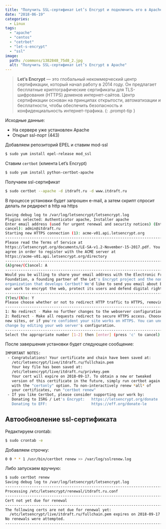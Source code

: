 ```yaml
---
title: "Получить SSL-сертификат Let’s Encrypt и подключить его в Apache для Centos 7"
date: "2018-06-19"
categories: 
  - Linux
tags: 
  - "apache"
  - "centos"
  - "cetrbot"
  - "let-s-encrypt"
  - "ssl"
image:
  path: /commons/1382848_75d8_2.jpg
  alt: "Получить SSL-сертификат Let’s Encrypt в Apache"
---
```


> **Let’s Encrypt** — это глобальный некоммерческий центр сертификации, который начал работу в 2014 году. Он предлагает бесплатные криптографические сертификаты для TLS-шифрования (HTTPS) доменов интернет-сайтов. Центр сертификации основан на принципах открытости, автоматизации и бесплатности, чтобы обеспечить безопасность и конфиденциальность интернет-трафика.
{: .prompt-tip }

Исходные данные:  

- На сервере уже установлен Apache
- Открыт ssl-порт (443)

Добавляем репозиторий EPEL и ставим mod-ssl

```sh
$ sudo yum install epel-release mod_ssl
```

Ставим `certbot` (клиента Let’s Encrypt)

```sh
$ sudo yum install python-certbot-apache
```

Получаем ssl-сертификат

```sh
$ sudo certbot --apache -d itdraft.ru -d www.itdraft.ru
```

В процессе установки будет запрошен e-mail, а затем скрипт спросит делать ли редирект в http на https

```sh
Saving debug log to /var/log/letsencrypt/letsencrypt.log
Plugins selected: Authenticator apache, Installer apache
Enter email address (used for urgent renewal and security notices) (Enter 'c' to
cancel): admin@itdraft.ru
Starting new HTTPS connection (1): acme-v01.api.letsencrypt.org
-------------------------------------------------------------------------------
Please read the Terms of Service at
https://letsencrypt.org/documents/LE-SA-v1.2-November-15-2017.pdf. You must
agree in order to register with the ACME server at
https://acme-v01.api.letsencrypt.org/directory
-------------------------------------------------------------------------------
(A)gree/(C)ancel: A
-------------------------------------------------------------------------------
Would you be willing to share your email address with the Electronic Frontier
Foundation, a founding partner of the Let's Encrypt project and the non-profit
organization that develops Certbot? We'd like to send you email about EFF and
our work to encrypt the web, protect its users and defend digital rights.
-------------------------------------------------------------------------------
(Y)es/(N)o: Y
Please choose whether or not to redirect HTTP traffic to HTTPS, removing HTTP access.
-------------------------------------------------------------------------------
1: No redirect - Make no further changes to the webserver configuration.
2: Redirect - Make all requests redirect to secure HTTPS access. Choose this for
new sites, or if you're confident your site works on HTTPS. You can undo this
change by editing your web server's configuration.
-------------------------------------------------------------------------------
Select the appropriate number [1-2] then [enter] (press 'c' to cancel): 2
```

После завершения установки будет следующее сообщение:

```sh
IMPORTANT NOTES:
 - Congratulations! Your certificate and chain have been saved at:
   /etc/letsencrypt/live/itdraft.ru/fullchain.pem
   Your key file has been saved at:
   /etc/letsencrypt/live/itdraft.ru/privkey.pem
   Your cert will expire on 2018-09-17. To obtain a new or tweaked
   version of this certificate in the future, simply run certbot again
   with the "certonly" option. To non-interactively renew *all* of
   your certificates, run "certbot renew"
 - If you like Certbot, please consider supporting our work by:
   Donating to ISRG / Let's Encrypt:   https://letsencrypt.org/donate
   Donating to EFF:                    https://eff.org/donate-le
```

## Автообновление ssl-сертификата

Редактируем crontab:

```sh
$ sudo crontab -e
```

Добавляем строчку:

```sh
0 0 * * 1 /usr/bin/certbot renew >> /var/log/sslrenew.log
```

Либо запускаем вручную:

```sh
$ sudo certbot renew
Saving debug log to /var/log/letsencrypt/letsencrypt.log
-------------------------------------------------------------------------------
Processing /etc/letsencrypt/renewal/itdraft.ru.conf
-------------------------------------------------------------------------------
Cert not yet due for renewal
-------------------------------------------------------------------------------
The following certs are not due for renewal yet:
  /etc/letsencrypt/live/itdraft.ru/fullchain.pem expires on 2018-09-17 (skipped)
No renewals were attempted.
-------------------------------------------------------------------------------
```
